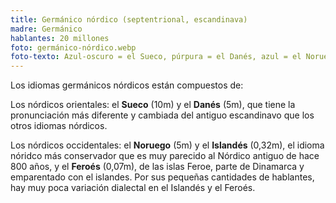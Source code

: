 ```yaml
---
title: Germánico nórdico (septentrional, escandinava)
madre: Germánico
hablantes: 20 millones
foto: germánico-nórdico.webp
foto-texto: Azul-oscuro = el Sueco, púrpura = el Danés, azul = el Noruego, verde = el Islandes, negro = el Feroés
---
```


Los idiomas germánicos nórdicos están compuestos de:

Los nórdicos orientales: el **Sueco** (10m) y el **Danés** (5m), que tiene la pronunciación más diferente y cambiada del antiguo escandinavo que los otros idiomas nórdicos.

Los nórdicos occidentales: el **Noruego** (5m) y el **Islandés** (0,32m), el idioma nóridco más conservador que es muy parecido al Nórdico antiguo de hace 800 años, y el **Feroés** (0,07m), de las islas Feroe, parte de Dinamarca y emparentado con el islandes. Por sus pequeñas cantidades de hablantes, hay muy poca variación dialectal en el Islandés y el Feroés.

